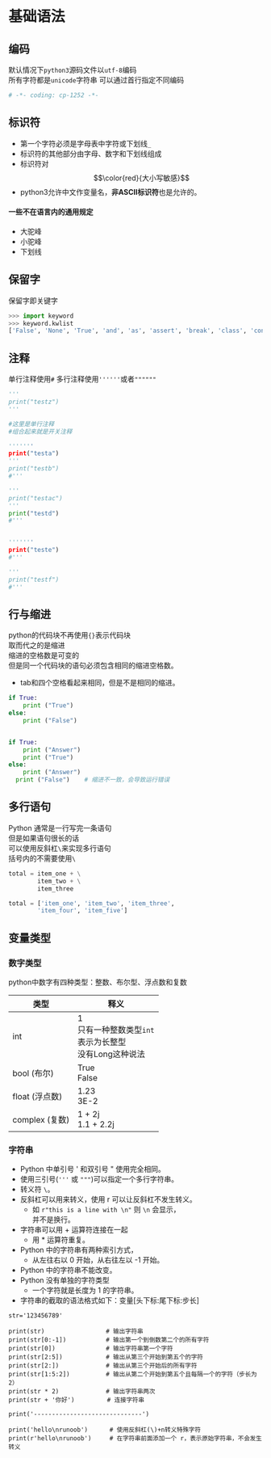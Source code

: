 # 基础语法

## 编码
默认情况下`python3`源码文件以`utf-8`编码    
所有字符都是`unicode`字符串
可以通过首行指定不同编码

```python
# -*- coding: cp-1252 -*-
```

## 标识符
* 第一个字符必须是字母表中字符或下划线`_`
* 标识符的其他部分由字母、数字和下划线组成
* 标识符对$$\color{red}{大小写敏感}$$
* python3允许中文作变量名，**非ASCII标识符**也是允许的。

#### 一些不在语言内的通用规定
* 大驼峰
* 小驼峰
* 下划线

## 保留字
保留字即关键字
```py
>>> import keyword
>>> keyword.kwlist
['False', 'None', 'True', 'and', 'as', 'assert', 'break', 'class', 'continue', 'def', 'del', 'elif', 'else', 'except', 'finally', 'for', 'from', 'global', 'if', 'import', 'in', 'is', 'lambda', 'nonlocal', 'not', 'or', 'pass', 'raise', 'return', 'try', 'while', 'with', 'yield']
```

## 注释
单行注释使用`#`
多行注释使用`''''''`或者`""""""`

```python
'''
print("testz")
'''

#这里是单行注释
#组合起来就是开关注释

'''''''
print("testa")
'''
print("testb")
#'''

'''
print("testac")
'''
print("testd")
#'''


'''''''
print("teste")
#'''

'''
print("testf")
#'''
```

## 行与缩进
python的代码块不再使用`{}`表示代码块    
取而代之的是缩进    
缩进的空格数是可变的    
但是同一个代码块的语句必须包含相同的缩进空格数。    
* tab和四个空格看起来相同，但是不是相同的缩进。
```py
if True:
    print ("True")
else:
    print ("False")


if True:
    print ("Answer")
    print ("True")
else:
    print ("Answer")
  print ("False")    # 缩进不一致，会导致运行错误

```

## 多行语句
Python 通常是一行写完一条语句     
但是如果语句很长的话    
可以使用反斜杠`\`来实现多行语句     
括号内的不需要使用`\`       

```py
total = item_one + \
        item_two + \
        item_three

total = ['item_one', 'item_two', 'item_three',
        'item_four', 'item_five']
```

## 变量类型

### 数字类型
python中数字有四种类型：整数、布尔型、浮点数和复数

| 类型 | 释义 |
| - | - |
| int | 1<br> 只有一种整数类型`int`<br>表示为长整型<br>没有Long这种说法|
| bool (布尔) | True<br>False |
| float (浮点数) | 1.23 <br> 3E-2 |
| complex (复数) | 1 + 2j <br> 1.1 + 2.2j|

### 字符串
* Python 中单引号 ' 和双引号 " 使用完全相同。
* 使用三引号(`'''` 或 `"""`)可以指定一个多行字符串。
* 转义符 `\`。
* 反斜杠可以用来转义，使用 r 可以让反斜杠不发生转义。       
  *  如 `r"this is a line with \n"` 则 `\n` 会显示，    
  并不是换行。
* 字符串可以用 + 运算符连接在一起
  * 用 * 运算符重复。
* Python 中的字符串有两种索引方式，
  * 从左往右以 0 开始，从右往左以 -1 开始。
* Python 中的字符串不能改变。
* Python 没有单独的字符类型
  * 一个字符就是长度为 1 的字符串。
* 字符串的截取的语法格式如下：变量[头下标:尾下标:步长]

```
str='123456789'
 
print(str)                 # 输出字符串
print(str[0:-1])           # 输出第一个到倒数第二个的所有字符
print(str[0])              # 输出字符串第一个字符
print(str[2:5])            # 输出从第三个开始到第五个的字符
print(str[2:])             # 输出从第三个开始后的所有字符
print(str[1:5:2])          # 输出从第二个开始到第五个且每隔一个的字符（步长为2）
print(str * 2)             # 输出字符串两次
print(str + '你好')         # 连接字符串
 
print('------------------------------')
 
print('hello\nrunoob')      # 使用反斜杠(\)+n转义特殊字符
print(r'hello\nrunoob')     # 在字符串前面添加一个 r，表示原始字符串，不会发生转义
```

